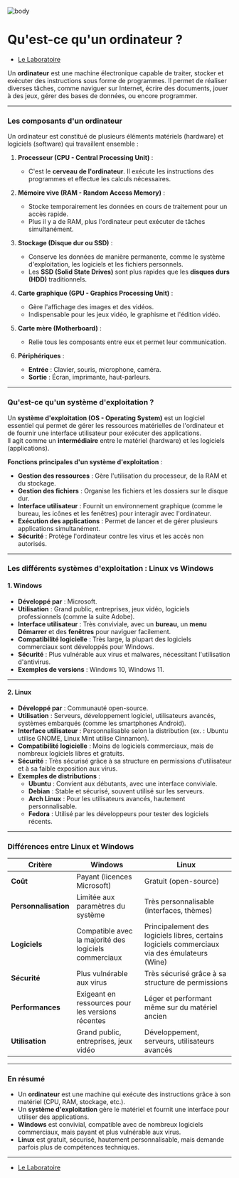 ![body](https://banzaihobby.com/cdn/shop/files/Aoshima_Initial_D_Takumi_Fujiwara_AE86_Trueno_Project_D_Specification_-_BanzaiHobby-254450.jpg?v=1717061182&width=1100)

# **Qu'est-ce qu'un ordinateur ?**  

- [Le Laboratoire](/Docs.md)

Un **ordinateur** est une machine électronique capable de traiter, stocker et exécuter des instructions sous forme de programmes. Il permet de réaliser diverses tâches, comme naviguer sur Internet, écrire des documents, jouer à des jeux, gérer des bases de données, ou encore programmer.  

---

### **Les composants d'un ordinateur**  

Un ordinateur est constitué de plusieurs éléments matériels (hardware) et logiciels (software) qui travaillent ensemble :  

1. **Processeur (CPU - Central Processing Unit)** :  
   - C'est le **cerveau de l'ordinateur**. Il exécute les instructions des programmes et effectue les calculs nécessaires.  

2. **Mémoire vive (RAM - Random Access Memory)** :  
   - Stocke temporairement les données en cours de traitement pour un accès rapide.  
   - Plus il y a de RAM, plus l'ordinateur peut exécuter de tâches simultanément.  

3. **Stockage (Disque dur ou SSD)** :  
   - Conserve les données de manière permanente, comme le système d'exploitation, les logiciels et les fichiers personnels.  
   - Les **SSD (Solid State Drives)** sont plus rapides que les **disques durs (HDD)** traditionnels.  

4. **Carte graphique (GPU - Graphics Processing Unit)** :  
   - Gère l'affichage des images et des vidéos.  
   - Indispensable pour les jeux vidéo, le graphisme et l'édition vidéo.  

5. **Carte mère (Motherboard)** :  
   - Relie tous les composants entre eux et permet leur communication.  

6. **Périphériques** :  
   - **Entrée** : Clavier, souris, microphone, caméra.  
   - **Sortie** : Écran, imprimante, haut-parleurs.  

---

### **Qu'est-ce qu'un système d'exploitation ?**  

Un **système d'exploitation (OS - Operating System)** est un logiciel essentiel qui permet de gérer les ressources matérielles de l'ordinateur et de fournir une interface utilisateur pour exécuter des applications.  
Il agit comme un **intermédiaire** entre le matériel (hardware) et les logiciels (applications).  

**Fonctions principales d'un système d'exploitation** :  
- **Gestion des ressources** : Gère l'utilisation du processeur, de la RAM et du stockage.  
- **Gestion des fichiers** : Organise les fichiers et les dossiers sur le disque dur.  
- **Interface utilisateur** : Fournit un environnement graphique (comme le bureau, les icônes et les fenêtres) pour interagir avec l'ordinateur.  
- **Exécution des applications** : Permet de lancer et de gérer plusieurs applications simultanément.  
- **Sécurité** : Protège l'ordinateur contre les virus et les accès non autorisés.  

---

### **Les différents systèmes d'exploitation : Linux vs Windows**  

#### **1. Windows**  
- **Développé par** : Microsoft.  
- **Utilisation** : Grand public, entreprises, jeux vidéo, logiciels professionnels (comme la suite Adobe).  
- **Interface utilisateur** : Très conviviale, avec un **bureau**, un **menu Démarrer** et des **fenêtres** pour naviguer facilement.  
- **Compatibilité logicielle** : Très large, la plupart des logiciels commerciaux sont développés pour Windows.  
- **Sécurité** : Plus vulnérable aux virus et malwares, nécessitant l'utilisation d'antivirus.  
- **Exemples de versions** : Windows 10, Windows 11.  

---

#### **2. Linux**  
- **Développé par** : Communauté open-source.  
- **Utilisation** : Serveurs, développement logiciel, utilisateurs avancés, systèmes embarqués (comme les smartphones Android).  
- **Interface utilisateur** : Personnalisable selon la distribution (ex. : Ubuntu utilise GNOME, Linux Mint utilise Cinnamon).  
- **Compatibilité logicielle** : Moins de logiciels commerciaux, mais de nombreux logiciels libres et gratuits.  
- **Sécurité** : Très sécurisé grâce à sa structure en permissions d'utilisateur et à sa faible exposition aux virus.  
- **Exemples de distributions** :  
  - **Ubuntu** : Convient aux débutants, avec une interface conviviale.  
  - **Debian** : Stable et sécurisé, souvent utilisé sur les serveurs.  
  - **Arch Linux** : Pour les utilisateurs avancés, hautement personnalisable.  
  - **Fedora** : Utilisé par les développeurs pour tester des logiciels récents.  

---

### **Différences entre Linux et Windows**  

| Critère            | **Windows**                            | **Linux**                               |
|-------------------|----------------------------------------|------------------------------------------|
| **Coût**           | Payant (licences Microsoft)             | Gratuit (open-source)                     |
| **Personnalisation**| Limitée aux paramètres du système      | Très personnalisable (interfaces, thèmes) |
| **Logiciels**      | Compatible avec la majorité des logiciels commerciaux | Principalement des logiciels libres, certains logiciels commerciaux via des émulateurs (Wine) |
| **Sécurité**       | Plus vulnérable aux virus               | Très sécurisé grâce à sa structure de permissions |
| **Performances**   | Exigeant en ressources pour les versions récentes | Léger et performant même sur du matériel ancien |
| **Utilisation**    | Grand public, entreprises, jeux vidéo   | Développement, serveurs, utilisateurs avancés |

---

### **En résumé**  
- Un **ordinateur** est une machine qui exécute des instructions grâce à son matériel (CPU, RAM, stockage, etc.).  
- Un **système d'exploitation** gère le matériel et fournit une interface pour utiliser des applications.  
- **Windows** est convivial, compatible avec de nombreux logiciels commerciaux, mais payant et plus vulnérable aux virus.  
- **Linux** est gratuit, sécurisé, hautement personnalisable, mais demande parfois plus de compétences techniques.  

---
- [Le Laboratoire](/Docs.md)